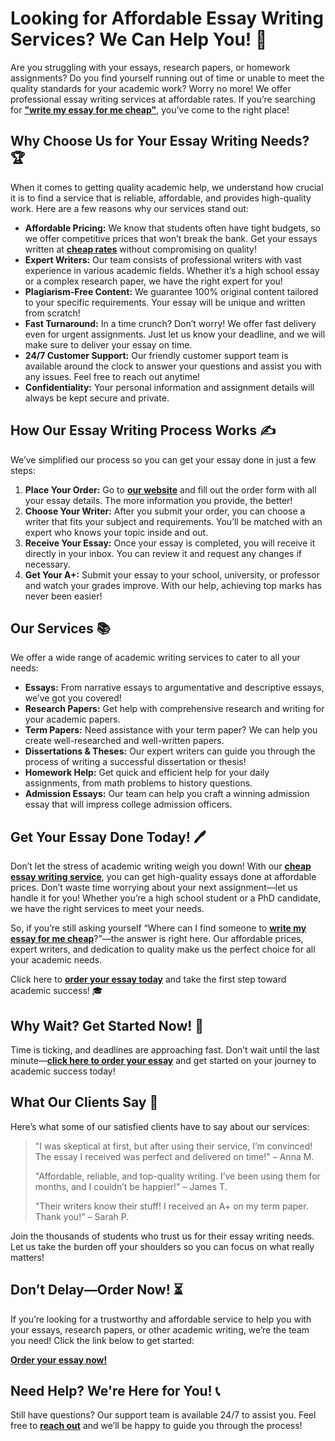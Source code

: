 # Looking for Affordable Essay Writing Services? We Can Help You! 🌟

Are you struggling with your essays, research papers, or homework assignments? Do you find yourself running out of time or unable to meet the quality standards for your academic work? Worry no more! We offer professional essay writing services at affordable rates. If you’re searching for **["write my essay for me cheap"](https://tinyurl.com/topessay?keyword=write+my+essay+for+me+cheap)**, you’ve come to the right place!

## Why Choose Us for Your Essay Writing Needs? 🏆

When it comes to getting quality academic help, we understand how crucial it is to find a service that is reliable, affordable, and provides high-quality work. Here are a few reasons why our services stand out:

- **Affordable Pricing:** We know that students often have tight budgets, so we offer competitive prices that won’t break the bank. Get your essays written at **[cheap rates](https://tinyurl.com/topessay?keyword=write+my+essay+for+me+cheap)** without compromising on quality!
- **Expert Writers:** Our team consists of professional writers with vast experience in various academic fields. Whether it’s a high school essay or a complex research paper, we have the right expert for you!
- **Plagiarism-Free Content:** We guarantee 100% original content tailored to your specific requirements. Your essay will be unique and written from scratch!
- **Fast Turnaround:** In a time crunch? Don’t worry! We offer fast delivery even for urgent assignments. Just let us know your deadline, and we will make sure to deliver your essay on time.
- **24/7 Customer Support:** Our friendly customer support team is available around the clock to answer your questions and assist you with any issues. Feel free to reach out anytime!
- **Confidentiality:** Your personal information and assignment details will always be kept secure and private.

## How Our Essay Writing Process Works ✍️

We’ve simplified our process so you can get your essay done in just a few steps:

1. **Place Your Order:** Go to **[our website](https://tinyurl.com/topessay?keyword=write+my+essay+for+me+cheap)** and fill out the order form with all your essay details. The more information you provide, the better!
2. **Choose Your Writer:** After you submit your order, you can choose a writer that fits your subject and requirements. You’ll be matched with an expert who knows your topic inside and out.
3. **Receive Your Essay:** Once your essay is completed, you will receive it directly in your inbox. You can review it and request any changes if necessary.
4. **Get Your A+:** Submit your essay to your school, university, or professor and watch your grades improve. With our help, achieving top marks has never been easier!

## Our Services 📚

We offer a wide range of academic writing services to cater to all your needs:

- **Essays:** From narrative essays to argumentative and descriptive essays, we’ve got you covered!
- **Research Papers:** Get help with comprehensive research and writing for your academic papers.
- **Term Papers:** Need assistance with your term paper? We can help you create well-researched and well-written papers.
- **Dissertations & Theses:** Our expert writers can guide you through the process of writing a successful dissertation or thesis!
- **Homework Help:** Get quick and efficient help for your daily assignments, from math problems to history questions.
- **Admission Essays:** Our team can help you craft a winning admission essay that will impress college admission officers.

## Get Your Essay Done Today! 🖊️

Don’t let the stress of academic writing weigh you down! With our **[cheap essay writing service](https://tinyurl.com/topessay?keyword=write+my+essay+for+me+cheap)**, you can get high-quality essays done at affordable prices. Don’t waste time worrying about your next assignment—let us handle it for you! Whether you’re a high school student or a PhD candidate, we have the right services to meet your needs.

So, if you’re still asking yourself “Where can I find someone to **[write my essay for me cheap](https://tinyurl.com/topessay?keyword=write+my+essay+for+me+cheap)**?”—the answer is right here. Our affordable prices, expert writers, and dedication to quality make us the perfect choice for all your academic needs.

Click here to **[order your essay today](https://tinyurl.com/topessay?keyword=write+my+essay+for+me+cheap)** and take the first step toward academic success! 🎓

## Why Wait? Get Started Now! 🚀

Time is ticking, and deadlines are approaching fast. Don’t wait until the last minute—**[click here to order your essay](https://tinyurl.com/topessay?keyword=write+my+essay+for+me+cheap)** and get started on your journey to academic success today!

## What Our Clients Say 💬

Here’s what some of our satisfied clients have to say about our services:

> "I was skeptical at first, but after using their service, I’m convinced! The essay I received was perfect and delivered on time!" – Anna M.
> 
> "Affordable, reliable, and top-quality writing. I’ve been using them for months, and I couldn’t be happier!" – James T.
> 
> "Their writers know their stuff! I received an A+ on my term paper. Thank you!" – Sarah P.

Join the thousands of students who trust us for their essay writing needs. Let us take the burden off your shoulders so you can focus on what really matters!

## Don’t Delay—Order Now! ⏳

If you’re looking for a trustworthy and affordable service to help you with your essays, research papers, or other academic writing, we’re the team you need! Click the link below to get started:

**[Order your essay now!](https://tinyurl.com/topessay?keyword=write+my+essay+for+me+cheap)**

## Need Help? We're Here for You! 📞

Still have questions? Our support team is available 24/7 to assist you. Feel free to **[reach out](https://tinyurl.com/topessay?keyword=write+my+essay+for+me+cheap)** and we’ll be happy to guide you through the process!
